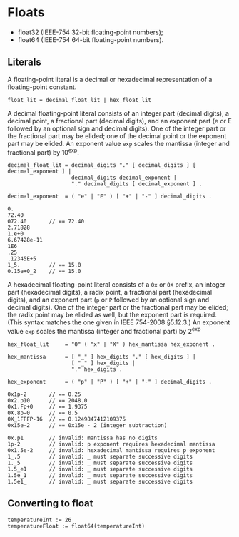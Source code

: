 # Floats

* float32 (IEEE-754 32-bit floating-point numbers);
* float64 (IEEE-754 64-bit floating-point numbers).

## Literals

A floating-point literal is a decimal or hexadecimal representation of a floating-point
constant.

```
float_lit = decimal_float_lit | hex_float_lit
```

A decimal floating-point literal consists of an integer part (decimal digits), a
decimal point, a fractional part (decimal digits), and an exponent part (e or E followed
by an optional sign and decimal digits). One of the integer part or the fractional part
may be elided; one of the decimal point or the exponent part may be elided. An exponent
value `exp` scales the mantissa (integer and fractional part) by 10<sup>exp</sup>.

```
decimal_float_lit = decimal_digits "." [ decimal_digits ] [ decimal_exponent ] |
                    decimal_digits decimal_exponent |
                    "." decimal_digits [ decimal_exponent ] .

decimal_exponent  = ( "e" | "E" ) [ "+" | "-" ] decimal_digits .
```

```
0.
72.40
072.40       // == 72.40
2.71828
1.e+0
6.67428e-11
1E6
.25
.12345E+5
1_5.         // == 15.0
0.15e+0_2    // == 15.0
```

A hexadecimal floating-point literal consists of a `0x` or `0X` prefix, an integer part
(hexadecimal digits), a radix point, a fractional part (hexadecimal digits), and an
exponent part (`p` or `P` followed by an optional sign and decimal digits). One of the
integer part or the fractional part may be elided; the radix point may be elided as
well, but the exponent part is required. (This syntax matches the one given in
IEEE 754-2008 §5.12.3.) An exponent value `exp` scales the mantissa (integer and
fractional part) by 2<sup>exp</sup>

```
hex_float_lit     = "0" ( "x" | "X" ) hex_mantissa hex_exponent .

hex_mantissa      = [ "_" ] hex_digits "." [ hex_digits ] |
                    [ "_" ] hex_digits |
                    "." hex_digits .

hex_exponent      = ( "p" | "P" ) [ "+" | "-" ] decimal_digits .
```

```
0x1p-2       // == 0.25
0x2.p10      // == 2048.0
0x1.Fp+0     // == 1.9375
0X.8p-0      // == 0.5
0X_1FFFP-16  // == 0.1249847412109375
0x15e-2      // == 0x15e - 2 (integer subtraction)
```

```
0x.p1        // invalid: mantissa has no digits
1p-2         // invalid: p exponent requires hexadecimal mantissa
0x1.5e-2     // invalid: hexadecimal mantissa requires p exponent
1_.5         // invalid: _ must separate successive digits
1._5         // invalid: _ must separate successive digits
1.5_e1       // invalid: _ must separate successive digits
1.5e_1       // invalid: _ must separate successive digits
1.5e1_       // invalid: _ must separate successive digits
```

## Converting to float

```
temperatureInt := 26
temperatureFloat := float64(temperatureInt)
```
